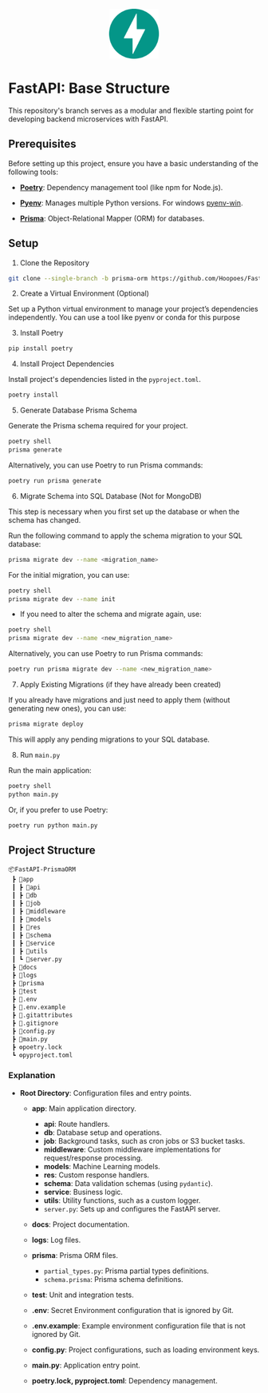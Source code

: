 <p align="center" width="100%">
  <img src="docs/fastapi.svg" alt="fastapi-logo" width="100">
</p>

# FastAPI: Base Structure

This repository's branch serves as a modular and flexible starting point for developing backend microservices with FastAPI.

## Prerequisites

Before setting up this project, ensure you have a basic understanding of the following tools:

- **[Poetry](https://python-poetry.org)**: Dependency management tool (like npm for Node.js).

- **[Pyenv](https://github.com/pyenv/pyenv)**: Manages multiple Python versions. For windows [pyenv-win](https://github.com/pyenv-win/pyenv-win).

- **[Prisma](https://prisma-client-py.readthedocs.io/en/stable/)**: Object-Relational Mapper (ORM) for databases.


## Setup

1. Clone the Repository

```bash
git clone --single-branch -b prisma-orm https://github.com/Hoopoes/FastStart.git
```

2. Create a Virtual Environment (Optional)

Set up a Python virtual environment to manage your project’s dependencies independently. You can use a tool like pyenv or conda for this purpose

3. Install Poetry

```bash
pip install poetry
```

4. Install Project Dependencies

Install project's dependencies listed in the `pyproject.toml`.

```bash
poetry install
```

5. Generate Database Prisma Schema

Generate the Prisma schema required for your project.

```bash
poetry shell
prisma generate
```

Alternatively, you can use Poetry to run Prisma commands:

```bash
poetry run prisma generate
```

6. Migrate Schema into SQL Database (Not for MongoDB)

This step is necessary when you first set up the database or when the schema has changed.

Run the following command to apply the schema migration to your SQL database:

```bash
prisma migrate dev --name <migration_name>
```

For the initial migration, you can use:

```bash
poetry shell
prisma migrate dev --name init
```

- If you need to alter the schema and migrate again, use:

```bash
poetry shell
prisma migrate dev --name <new_migration_name>
```

Alternatively, you can use Poetry to run Prisma commands:

```bash
poetry run prisma migrate dev --name <new_migration_name>
```

7. Apply Existing Migrations (if they have already been created)

If you already have migrations and just need to apply them (without generating new ones), you can use:
```bash
prisma migrate deploy
```
This will apply any pending migrations to your SQL database.


8. Run `main.py`

Run the main application:

```bash
poetry shell
python main.py
```

Or, if you prefer to use Poetry:

```bash
poetry run python main.py
```


## Project Structure

```
📦FastAPI-PrismaORM
 ┣ 📂app
 ┃ ┣ 📂api
 ┃ ┣ 📂db
 ┃ ┣ 📂job
 ┃ ┣ 📂middleware
 ┃ ┣ 📂models
 ┃ ┣ 📂res
 ┃ ┣ 📂schema
 ┃ ┣ 📂service
 ┃ ┣ 📂utils
 ┃ ┗ 🐍server.py
 ┣ 📂docs
 ┣ 📂logs
 ┣ 📂prisma
 ┣ 📂test
 ┣ 💾.env
 ┣ 💾.env.example
 ┣ 📜.gitattributes
 ┣ 📜.gitignore
 ┣ 🐍config.py
 ┣ 🐍main.py
 ┣ ⚙️poetry.lock
 ┗ ⚙️pyproject.toml
```

### Explanation

- **Root Directory**: Configuration files and entry points.
  
  - **app**: Main application directory.
    - **api**: Route handlers.
    - **db**: Database setup and operations.
    - **job**: Background tasks, such as cron jobs or S3 bucket tasks.
    - **middleware**: Custom middleware implementations for request/response processing.
    - **models**: Machine Learning models.
    - **res**: Custom response handlers.
    - **schema**: Data validation schemas (using `pydantic`).
    - **service**: Business logic.
    - **utils**: Utility functions, such as a custom logger.
    - `server.py`: Sets up and configures the FastAPI server.

  - **docs**: Project documentation.

  - **logs**: Log files.

  - **prisma**: Prisma ORM files.
    - `partial_types.py`: Prisma partial types definitions.
    - `schema.prisma`: Prisma schema definitions.

  - **test**: Unit and integration tests.

  - **.env**: Secret Environment configuration that is ignored by Git.

  - **.env.example**: Example environment configuration file that is not ignored by Git.

  - **config.py**: Project configurations, such as loading environment keys.

  - **main.py**: Application entry point.

  - **poetry.lock, pyproject.toml**: Dependency management.